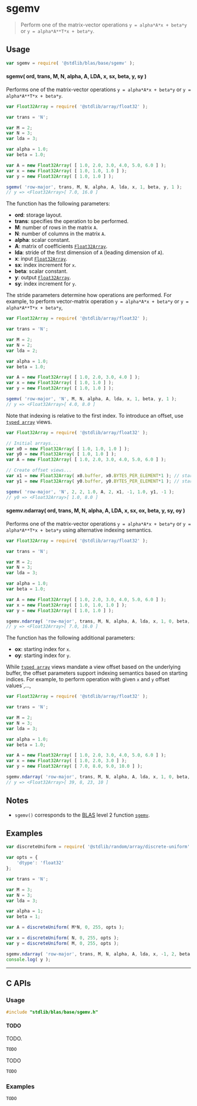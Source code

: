 <!--

@license Apache-2.0

Copyright (c) 2024 The Stdlib Authors.

Licensed under the Apache License, Version 2.0 (the "License");
you may not use this file except in compliance with the License.
You may obtain a copy of the License at

   http://www.apache.org/licenses/LICENSE-2.0

Unless required by applicable law or agreed to in writing, software
distributed under the License is distributed on an "AS IS" BASIS,
WITHOUT WARRANTIES OR CONDITIONS OF ANY KIND, either express or implied.
See the License for the specific language governing permissions and
limitations under the License.

-->

# sgemv

> Perform one of the matrix-vector operations `y = alpha*A*x + beta*y` or `y = alpha*A**T*x + beta*y`.

<section class = "usage">

## Usage

```javascript
var sgemv = require( '@stdlib/blas/base/sgemv' );
```

#### sgemv( ord, trans, M, N, alpha, A, LDA, x, sx, beta, y, sy )

Performs one of the matrix-vector operations `y = alpha*A*x + beta*y` or `y = alpha*A**T*x + beta*y`.

```javascript
var Float32Array = require( '@stdlib/array/float32' );

var trans = 'N';

var M = 2;
var N = 3;
var lda = 3;

var alpha = 1.0;
var beta = 1.0;

var A = new Float32Array( [ 1.0, 2.0, 3.0, 4.0, 5.0, 6.0 ] );
var x = new Float32Array( [ 1.0, 1.0, 1.0 ] );
var y = new Float32Array( [ 1.0, 1.0 ] );

sgemv( 'row-major', trans, M, N, alpha, A, lda, x, 1, beta, y, 1 );
// y => <Float32Array>[ 7.0, 16.0 ]
```

The function has the following parameters:

-   **ord**: storage layout.
-   **trans**: specifies the operation to be performed.
-   **M**: number of rows in the matrix `A`.
-   **N**: number of columns in the matrix `A`.
-   **alpha**: scalar constant.
-   **A**: matrix of coefficients [`Float32Array`][mdn-float32array].
-   **lda**: stride of the first dimension of `A` (leading dimension of `A`).
-   **x**: input [`Float32Array`][mdn-float32array].
-   **sx**: index increment for `x`.
-   **beta**: scalar constant.
-   **y**: output [`Float32Array`][mdn-float32array].
-   **sy**: index increment for `y`.

The stride parameters determine how operations are performed. For example, to perform vector-matrix operation `y = alpha*A*x + beta*y` or `y = alpha*A**T*x + beta*y`,

```javascript
var Float32Array = require( '@stdlib/array/float32' );

var trans = 'N';

var M = 2;
var N = 2;
var lda = 2;

var alpha = 1.0;
var beta = 1.0;

var A = new Float32Array( [ 1.0, 2.0, 3.0, 4.0 ] );
var x = new Float32Array( [ 1.0, 1.0 ] );
var y = new Float32Array( [ 1.0, 1.0 ] );

sgemv( 'row-major', 'N', M, N, alpha, A, lda, x, 1, beta, y, 1 );
// y => <Float32Array>[ 4.0, 8.0 ]
```

Note that indexing is relative to the first index. To introduce an offset, use [`typed array`][mdn-typed-array] views.

<!-- eslint-disable stdlib/capitalized-comments -->

```javascript
var Float32Array = require( '@stdlib/array/float32' );

// Initial arrays...
var x0 = new Float32Array( [ 1.0, 1.0, 1.0 ] );
var y0 = new Float32Array( [ 1.0, 1.0 ] );
var A = new Float32Array( [ 1.0, 2.0, 3.0, 4.0, 5.0, 6.0 ] );

// Create offset views...
var x1 = new Float32Array( x0.buffer, x0.BYTES_PER_ELEMENT*1 ); // start at 2nd element
var y1 = new Float32Array( y0.buffer, y0.BYTES_PER_ELEMENT*1 ); // start at 4th element

sgemv( 'row-major', 'N', 2, 2, 1.0, A, 2, x1, -1, 1.0, y1, -1 );
// y0 => <Float32Array>[ 1.0, 8.0 ]
```

#### sgemv.ndarray( ord, trans, M, N, alpha, A, LDA, x, sx, ox, beta, y, sy, oy )

Performs one of the matrix-vector operations `y = alpha*A*x + beta*y` or `y = alpha*A**T*x + beta*y` using alternative indexing semantics.

```javascript
var Float32Array = require( '@stdlib/array/float32' );

var trans = 'N';

var M = 2;
var N = 3;
var lda = 3;

var alpha = 1.0;
var beta = 1.0;

var A = new Float32Array( [ 1.0, 2.0, 3.0, 4.0, 5.0, 6.0 ] );
var x = new Float32Array( [ 1.0, 1.0, 1.0 ] );
var y = new Float32Array( [ 1.0, 1.0 ] );

sgemv.ndarray( 'row-major', trans, M, N, alpha, A, lda, x, 1, 0, beta, y, 1, 0 );
// y => <Float32Array>[ 7.0, 16.0 ]
```

The function has the following additional parameters:

-   **ox**: starting index for `x`.
-   **oy**: starting index for `y`.

While [`typed array`][mdn-typed-array] views mandate a view offset based on the underlying buffer, the offset parameters support indexing semantics based on starting indices. For example, to perform operation with given `x` and `y` offset values`,...,

```javascript
var Float32Array = require( '@stdlib/array/float32' );

var trans = 'N';

var M = 2;
var N = 3;
var lda = 3;

var alpha = 1.0;
var beta = 1.0;

var A = new Float32Array( [ 1.0, 2.0, 3.0, 4.0, 5.0, 6.0 ] );
var x = new Float32Array( [ 1.0, 2.0, 3.0 ] );
var y = new Float32Array( [ 7.0, 8.0, 9.0, 10.0 ] );

sgemv.ndarray( 'row-major', trans, M, N, alpha, A, lda, x, 1, 0, beta, y, -2, 2 );
// y => <Float32Array>[ 39, 8, 23, 10 ]
```

</section>

<!-- /.usage -->

<section class="notes">

## Notes

-   `sgemv()` corresponds to the [BLAS][blas] level 2 function [`sgemv`][sgemv].

</section>

<!-- /.notes -->

<section class="examples">

## Examples

<!-- eslint no-undef: "error" -->

```javascript
var discreteUniform = require( '@stdlib/random/array/discrete-uniform' );

var opts = {
    'dtype': 'float32'
};

var trans = 'N';

var M = 3;
var N = 3;
var lda = 3;

var alpha = 1;
var beta = 1;

var A = discreteUniform( M*N, 0, 255, opts );

var x = discreteUniform( N, 0, 255, opts );
var y = discreteUniform( M, 0, 255, opts );

sgemv.ndarray( 'row-major', trans, M, N, alpha, A, lda, x, -1, 2, beta, y, -1, 2 );
console.log( y );

```

</section>

<!-- /.examples -->

<!-- C interface documentation. -->

* * *

<section class="c">

## C APIs

<!-- Section to include introductory text. Make sure to keep an empty line after the intro `section` element and another before the `/section` close. -->

<section class="intro">

</section>

<!-- /.intro -->

<!-- C usage documentation. -->

<section class="usage">

### Usage

```c
#include "stdlib/blas/base/sgemv.h"
```

#### TODO

TODO.

```c
TODO
```

TODO

```c
TODO
```

</section>

<!-- /.usage -->

<!-- C API usage notes. Make sure to keep an empty line after the `section` element and another before the `/section` close. -->

<section class="notes">

</section>

<!-- /.notes -->

<!-- C API usage examples. -->

<section class="examples">

### Examples

```c
TODO
```

</section>

<!-- /.examples -->

</section>

<!-- /.c -->

<!-- Section for related `stdlib` packages. Do not manually edit this section, as it is automatically populated. -->

<section class="related">

</section>

<!-- /.related -->

<!-- Section for all links. Make sure to keep an empty line after the `section` element and another before the `/section` close. -->

<section class="links">

[blas]: http://www.netlib.org/blas

[sgemv]: https://www.netlib.org/lapack/explore-html/d7/dda/group__gemv_ga0d35d880b663ad18204bb23bd186e380.html#ga0d35d880b663ad18204bb23bd186e380

[mdn-float32array]: https://developer.mozilla.org/en-US/docs/Web/JavaScript/Reference/Global_Objects/Float32Array

[mdn-typed-array]: https://developer.mozilla.org/en-US/docs/Web/JavaScript/Reference/Global_Objects/TypedArray

</section>

<!-- /.links -->
